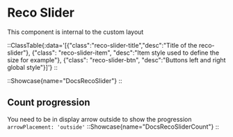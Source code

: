 # Reco Slider

This component is internal to the custom layout

::ClassTable{:data='[{"class":"reco-slider-title","desc":"Title of the reco-slider"}, {"class": "reco-slider-item", "desc":"Item style used to define the size for example"}, {"class": "reco-slider-btn", "desc":"Buttons left and right global style"}]'}
::

::Showcase{name="DocsRecoSlider"}
::

## Count progression

You need to be in display arrow outside to show the progression `arrowPlacement: 'outside'`
::Showcase{name="DocsRecoSliderCount"}
::